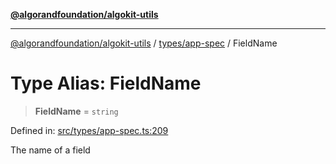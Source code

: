 [**@algorandfoundation/algokit-utils**](../../../README.md)

***

[@algorandfoundation/algokit-utils](../../../README.md) / [types/app-spec](../README.md) / FieldName

# Type Alias: FieldName

> **FieldName** = `string`

Defined in: [src/types/app-spec.ts:209](https://github.com/algorandfoundation/algokit-utils-ts/blob/main/src/types/app-spec.ts#L209)

The name of a field

